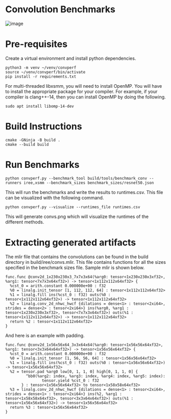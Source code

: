 # Convolution Benchmarks
![image](https://user-images.githubusercontent.com/74956/188198140-b109f11f-f9e6-4664-81da-2b2bc754435b.png)
# Pre-requisites
Create a virtual environment and install python dependencies.
```
python3 -m venv ~/venv/convperf
source ~/venv/convperf/bin/activate
pip install -r requirements.txt
```
For multi-threaded libxsmm, you will need to install OpenMP. You will have to install
the appropriate package for your compiler. For example, if your compiler is clang++-14,
then you can install OpenMP by doing the following.
```
sudo apt install libomp-14-dev
```
# Build Instructions
```
cmake -GNinja -B build .
cmake --build build
```
# Run Benchmarks
```
python convperf.py --benchmark_tool build/tools/benchmark_conv --runners iree,xsmm --benchmark_sizes benchmark_sizes/resnet50.json
```
This will run the benchmarks and write the results to runtimes.csv.
This file can be visualized with the following command.
```
python convperf.py --visualize --runtimes_file runtimes.csv
```
This will generate convs.png which will visualize the runtimes of the different methods.

# Extracting generated artifacts
The mlir file that contains the convolutions can be found in
the build directory in build/iree/convs.mlir. This file contains
functions for all the sizes specified in the benchmark sizes file.
Sample mlir is shown below.

```
func.func @conv2d_1x230x230x3_7x7x3x64(%arg0: tensor<1x230x230x3xf32>, %arg1: tensor<7x7x3x64xf32>) -> tensor<1x112x112x64xf32> {
  %cst_0 = arith.constant 0.000000e+00 : f32
  %0 = linalg.init_tensor [1, 112, 112, 64] : tensor<1x112x112x64xf32>
  %1 = linalg.fill ins(%cst_0 : f32) outs(%0 : tensor<1x112x112x64xf32>) -> tensor<1x112x112x64xf32>
  %2 = linalg.conv_2d_nhwc_hwcf {dilations = dense<1> : tensor<2xi64>, strides = dense<2> : tensor<2xi64>} ins(%arg0, %arg1 : tensor<1x230x230x3xf32>, tensor<7x7x3x64xf32>) outs(%1 : tensor<1x112x112x64xf32>) -> tensor<1x112x112x64xf32>
  return %2 : tensor<1x112x112x64xf32>
}
```

And here is an example with padding.
```
func.func @conv2d_1x56x56x64_3x3x64x64(%arg0: tensor<1x56x56x64xf32>, %arg1: tensor<3x3x64x64xf32>) -> tensor<1x56x56x64xf32> {
  %cst_0 = arith.constant 0.000000e+00 : f32
  %0 = linalg.init_tensor [1, 56, 56, 64] : tensor<1x56x56x64xf32>
  %1 = linalg.fill ins(%cst_0 : f32) outs(%0 : tensor<1x56x56x64xf32>) -> tensor<1x56x56x64xf32>
  %2 = tensor.pad %arg0 low[0, 1, 1, 0] high[0, 1, 1, 0] {
         ^bb0(%arg2: index, %arg3: index, %arg4: index, %arg5: index):
                tensor.yield %cst_0 : f32
       } : tensor<1x56x56x64xf32> to tensor<1x58x58x64xf32>
  %3 = linalg.conv_2d_nhwc_hwcf {dilations = dense<1> : tensor<2xi64>, strides = dense<1> : tensor<2xi64>} ins(%2, %arg1 : tensor<1x58x58x64xf32>, tensor<3x3x64x64xf32>) outs(%1 : tensor<1x56x56x64xf32>) -> tensor<1x56x56x64xf32>
  return %3 : tensor<1x56x56x64xf32>
}
```
